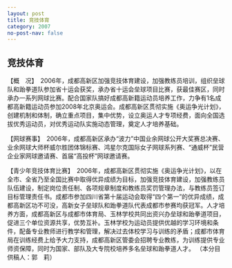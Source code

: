 ```yaml
---
layout: post
title: 竞技体育
category: 2007
no-post-nav: false
---
```


## 竞技体育

【概　况】　2006年，成都高新区加强竞技体育建设，加强教练员培训，组织垒球队和跆拳道队参加省十运会获奖，承办省十运会垒球项目比赛，获最佳赛区，同时承办一系列网球比赛。配合国家队搞好成都高新籍运动员培养工作，力争有1名成都高新籍运动员参加2008年北京奥运会。成都高新区贯彻实施《奥运争光计划》，创建机制和体制，确立重点项目，集中优势，设立奥运人才专项经费，面向全国选拔优秀运动员，对优秀运动队实施动态管理，奠定人才培养基础。

【网球赛事】　2006年，成都高新区承办“波力”中国业余网球公开大奖赛总决赛、业余网球大师杯威尔胜团体锦标赛、鸿星尔克国际女子网球系列赛、“通威杯”民营企业家网球邀请赛、首届“高投杯”网球邀请赛。

【青少年竞技体育比赛】　2006年，成都高新区贯彻实施《奥运争光计划》，以在全市、全省乃至全国比赛中取得优异成绩为目标，加强竞技体育建设，加强教练员队伍建设，制定岗位责任制、各项规章制度和教练员奖罚管理办法，与教练员签订目标管理责任书。成都市参加四川省第十届运动会取得“四个第一”的优异成绩，成都高新区功不可没，高新女子垒球队和跆拳道队代表成都市参赛均获冠军。人才培养方面，成都高新区与成都市体育局、玉林学校共同出资兴办垒球和跆拳道项目，促进三个单位资源共享，优势互补。玉林学校为运动员提供优越的学习环境和条件，配备专业教师进行教学和管理，解决过去体校学习与训练的矛盾；成都市体育局在训练经费上给予大力支持，成都高新区管委会招聘专业教练，为训练提供专业师资保障，同时为国家、部队及大专院校培养多名垒球和跆拳道人才。
（本分目供稿人：郭　莉）
